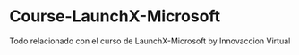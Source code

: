 # Course-LaunchX-Microsoft
Todo relacionado con el curso de LaunchX-Microsoft by Innovaccion Virtual 
